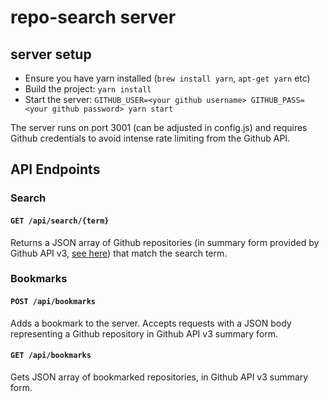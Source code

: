 # repo-search server

## server setup
* Ensure you have yarn installed (`brew install yarn`, `apt-get yarn` etc)
* Build the project: `yarn install`
* Start the server: `GITHUB_USER=<your github username> GITHUB_PASS=<your github password> yarn start`

The server runs on port 3001 (can be adjusted in config.js) and requires Github credentials to avoid intense rate limiting from the Github API.


## API Endpoints

### Search

#### `GET /api/search/{term}`
Returns a JSON array of Github repositories (in summary form provided by Github API v3, [see here](https://developer.github.com/v3/)) that match the search term.

### Bookmarks

#### `POST /api/bookmarks`
Adds a bookmark to the server. Accepts requests with a JSON body representing a Github repository in Github API v3 summary form.

#### `GET /api/bookmarks`
Gets JSON array of bookmarked repositories, in Github API v3 summary form.
